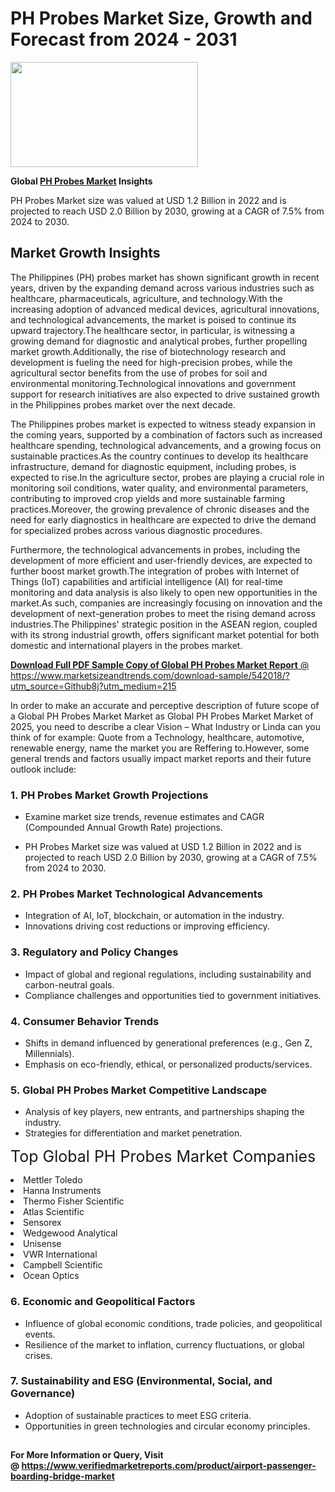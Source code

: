 <H1>PH Probes Market Size, Growth and Forecast from 2024 - 2031</H1><img class="aligncenter size-medium wp-image-584254" src="https://thirdeyenews.in/wp-content/uploads/2024/09/Global-Market-Research-300x168.jpeg" alt="" width="300" height="168" /><p><strong>Global&nbsp;<a href="https://www.marketsizeandtrends.com/download-sample/542018/?utm_source=Github8j?utm_medium=215">PH Probes Market</a> Insights</strong></p><p>PH Probes Market size was valued at USD 1.2 Billion in 2022 and is projected to reach USD 2.0 Billion by 2030, growing at a CAGR of 7.5% from 2024 to 2030.</p><p><h2>Market Growth Insights</h2> <p>The Philippines (PH) probes market has shown significant growth in recent years, driven by the expanding demand across various industries such as healthcare, pharmaceuticals, agriculture, and technology.With the increasing adoption of advanced medical devices, agricultural innovations, and technological advancements, the market is poised to continue its upward trajectory.The healthcare sector, in particular, is witnessing a growing demand for diagnostic and analytical probes, further propelling market growth.Additionally, the rise of biotechnology research and development is fueling the need for high-precision probes, while the agricultural sector benefits from the use of probes for soil and environmental monitoring.Technological innovations and government support for research initiatives are also expected to drive sustained growth in the Philippines probes market over the next decade.</p> <p><a href="download-sample-link"></a></p> <p>The Philippines probes market is expected to witness steady expansion in the coming years, supported by a combination of factors such as increased healthcare spending, technological advancements, and a growing focus on sustainable practices.As the country continues to develop its healthcare infrastructure, demand for diagnostic equipment, including probes, is expected to rise.In the agriculture sector, probes are playing a crucial role in monitoring soil conditions, water quality, and environmental parameters, contributing to improved crop yields and more sustainable farming practices.Moreover, the growing prevalence of chronic diseases and the need for early diagnostics in healthcare are expected to drive the demand for specialized probes across various diagnostic procedures.</p> <p>Furthermore, the technological advancements in probes, including the development of more efficient and user-friendly devices, are expected to further boost market growth.The integration of probes with Internet of Things (IoT) capabilities and artificial intelligence (AI) for real-time monitoring and data analysis is also likely to open new opportunities in the market.As such, companies are increasingly focusing on innovation and the development of next-generation probes to meet the rising demand across industries.The Philippines' strategic position in the ASEAN region, coupled with its strong industrial growth, offers significant market potential for both domestic and international players in the probes market.</p> <p><a href="get-more-link"></p><p><span class=""><strong>Download Full PDF Sample Copy of Global PH Probes Market Report</strong> @ <a href="https://www.marketsizeandtrends.com/download-sample/542018/?utm_source=Github8j?utm_medium=215" target="_blank">https://www.marketsizeandtrends.com/download-sample/542018/?utm_source=Github8j?utm_medium=215</a></span></p><p>In order to make an accurate and perceptive description of future scope of a Global&nbsp;PH Probes Market Market as Global&nbsp;PH Probes Market Market of 2025, you need to describe a clear Vision &ndash; What Industry or Linda can you think of for example: Quote from a Technology, healthcare, automotive, renewable energy, name the market you are Reffering to.However, some general trends and factors usually impact market reports and their future outlook include:</p><h3>1.&nbsp;<strong>PH Probes Market Growth Projections</strong></h3><ul><li>Examine market size trends, revenue estimates and CAGR (Compounded Annual Growth Rate) projections.</li><li><p>PH Probes Market size was valued at USD 1.2 Billion in 2022 and is projected to reach USD 2.0 Billion by 2030, growing at a CAGR of 7.5% from 2024 to 2030.</p></li></ul><h3>2.&nbsp;<strong>PH Probes Market Technological Advancements</strong></h3><ul><li>Integration of AI, IoT, blockchain, or automation in the industry.</li><li>Innovations driving cost reductions or improving efficiency.</li></ul><h3>3.&nbsp;<strong>Regulatory and Policy Changes</strong></h3><ul><li>Impact of global and regional regulations, including sustainability and carbon-neutral goals.</li><li>Compliance challenges and opportunities tied to government initiatives.</li></ul><h3>4.&nbsp;<strong>Consumer Behavior Trends</strong></h3><ul><li>Shifts in demand influenced by generational preferences (e.g., Gen Z, Millennials).</li><li>Emphasis on eco-friendly, ethical, or personalized products/services.</li></ul><h3>5.&nbsp;<strong>Global PH Probes Market Competitive Landscape</strong></h3><ul><li>Analysis of key players, new entrants, and partnerships shaping the industry.</li><li>Strategies for differentiation and market penetration.</li></ul><p data-pm-slice="1 1 []"><span style="color: inherit; font-family: inherit; font-size: 25px;">Top Global PH Probes Market Companies</span></p><div class="" data-test-id=""><p><li>Mettler Toledo</li><li> Hanna Instruments</li><li> Thermo Fisher Scientific</li><li> Atlas Scientific</li><li> Sensorex</li><li> Wedgewood Analytical</li><li> Unisense</li><li> VWR International</li><li> Campbell Scientific</li><li> Ocean Optics</li></p></div><h3>6.&nbsp;<strong>Economic and Geopolitical Factors</strong></h3><ul><li>Influence of global economic conditions, trade policies, and geopolitical events.</li><li>Resilience of the market to inflation, currency fluctuations, or global crises.</li></ul><h3>7.&nbsp;<strong>Sustainability and ESG (Environmental, Social, and Governance)</strong></h3><ul><li>Adoption of sustainable practices to meet ESG criteria.</li><li>Opportunities in green technologies and circular economy principles.</li></ul><h2><strong style="font-size: 14px;">For More Information or Query, Visit @&nbsp;</strong><a style="background-color: #ffffff; font-size: 14px;" href="https://www.marketsizeandtrends.com/report/ph-probes-market/" target="_blank">https://www.verifiedmarketreports.com/product/airport-passenger-boarding-bridge-market</a></h2>